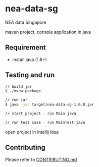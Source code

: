 # nea-data-sg

NEA data Singapore

maven project, console application in java

## Requirement

- install java (1.8+)

## Testing and run

```zsh
// build jar
$ ./mvnw package

// run jar
$ java -jar target/nea-data-sg-1.0.0.jar

// start project - run Main.java

// run test case - run MainTest.java
```

open project in intellij idea

## Contributing

Please refer to [CONTRIBUTING.md](https://github.com/yeukfei02/nea-data-sg/blob/master/CONTRIBUTING.md)
